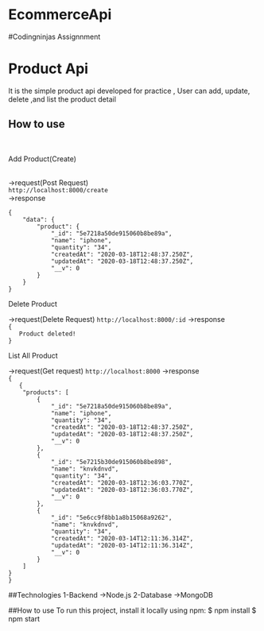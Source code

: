 # EcommerceApi
#Codingninjas Assignnment


<h1>Product Api</h1>
<span> It is the simple product api developed for practice , User can add, update, delete ,and list the product detail</span>
<br>
<h2>How to use</h2>
<br>
<p> Add Product(Create)</p><br>
->request(Post Request)<br>
<code>http://localhost:8000/create</code><br>
->response <br>
<code>
{
    "data": {
        "product": {
            "_id": "5e7218a50de915060b8be89a",
            "name": "iphone",
            "quantity": "34",
            "createdAt": "2020-03-18T12:48:37.250Z",
            "updatedAt": "2020-03-18T12:48:37.250Z",
            "__v": 0
        }
    }
}
</code>


<p> Delete Product</p>
->request(Delete Request)
<code>http://localhost:8000/:id</code>
->response 
<code>
{
   Product deleted!
}
</code>


<p> List All Product</p>
->request(Get request)
<code>http://localhost:8000</code>
->response 
<code>
{
   {
    "products": [
        {
            "_id": "5e7218a50de915060b8be89a",
            "name": "iphone",
            "quantity": "34",
            "createdAt": "2020-03-18T12:48:37.250Z",
            "updatedAt": "2020-03-18T12:48:37.250Z",
            "__v": 0
        },
        {
            "_id": "5e7215b30de915060b8be898",
            "name": "knvkdnvd",
            "quantity": "34",
            "createdAt": "2020-03-18T12:36:03.770Z",
            "updatedAt": "2020-03-18T12:36:03.770Z",
            "__v": 0
        },
        {
            "_id": "5e6cc9f8bb1a8b15068a9262",
            "name": "knvkdnvd",
            "quantity": "34",
            "createdAt": "2020-03-14T12:11:36.314Z",
            "updatedAt": "2020-03-14T12:11:36.314Z",
            "__v": 0
        }
    ]
}
}
</code>






##Technologies 
1-Backend ->Node.js
2-Database ->MongoDB

##How to use
To run this project, install it locally using npm:
$ npm install
$ npm start

